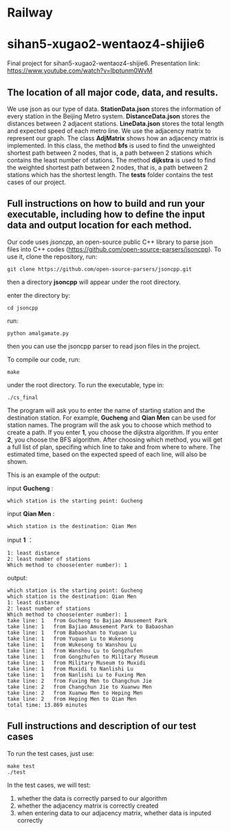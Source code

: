 # Railway

# sihan5-xugao2-wentaoz4-shijie6
Final project for sihan5-xugao2-wentaoz4-shijie6. Presentation link: https://www.youtube.com/watch?v=Ibptunm0WvM


##  The location of all major code, data, and results.
We use json as our type of data. **StationData.json** stores the information of every station in the Beijing Metro system. **DistanceData.json** stores the distances between 2 adjacent stations. **LineData.json** stores the total length and expected speed of each metro line.
We use the adjacency matrix to represent our graph. The class **AdjMatrix** shows how an adjacency matrix is implemented. In this class, the method **bfs** is used to find the unweighted shortest path between 2 nodes, that is, a path between 2 stations which contains the least number of stations. The method **dijkstra** is used to find the weighted shortest path between 2 nodes, that is, a path between 2 stations which has the shortest length. The **tests** folder contains the test cases of our project.

## Full instructions on how to build and run your executable, including how to define the input data and output location for each method.
Our code uses *jsoncpp*, an open-source public C++ library to parse json files into C++ codes (https://github.com/open-source-parsers/jsoncpp). To use it, clone the repository, run:
```
git clone https://github.com/open-source-parsers/jsoncpp.git
```
then a directory **jsoncpp** will appear under the  root directory.

enter the directory by:
```
cd jsoncpp
```
run:
```
python amalgamate.py
```
then you can use the jsoncpp parser to read json files in the project.

To compile our code, run:
```
make
```
under the root directory.
To run the executable, type in:
```
./cs_final
```

The program will ask you to enter the name of starting station and the destination station. For example,  **Gucheng** and **Qian Men** can be used for station names.
The program will the ask you to choose which method to create a path.
If you enter **1**, you choose the dijkstra algorithm.
If you enter **2**, you choose the BFS algorithm.
After choosing which method, you will get a full list of plan, specifing which line to take and from where to where.
The estimated time, based on the expected speed of each line, will also be shown.

This is an example of the output:

input **Gucheng** :
```
which station is the starting point: Gucheng
```
input **Qian Men** :
```
which station is the destination: Qian Men
```
input **1** ：
```
1: least distance 
2: least number of stations 
Which method to choose(enter number): 1
```

output:
```
which station is the starting point: Gucheng
which station is the destination: Qian Men
1: least distance 
2: least number of stations 
Which method to choose(enter number): 1
take line: 1   from Gucheng to Bajiao Amusement Park
take line: 1   from Bajiao Amusement Park to Babaoshan
take line: 1   from Babaoshan to Yuquan Lu
take line: 1   from Yuquan Lu to Wukesong
take line: 1   from Wukesong to Wanshou Lu
take line: 1   from Wanshou Lu to Gongzhufen
take line: 1   from Gongzhufen to Military Museum
take line: 1   from Military Museum to Muxidi
take line: 1   from Muxidi to Nanlishi Lu
take line: 1   from Nanlishi Lu to Fuxing Men
take line: 2   from Fuxing Men to Changchun Jie
take line: 2   from Changchun Jie to Xuanwu Men
take line: 2   from Xuanwu Men to Heping Men
take line: 2   from Heping Men to Qian Men
total time: 13.869 minutes
```




## Full instructions and description of our test cases
To run the test cases, just use:
```
make test    
./test
```
In the test cases, we will test:
1. whether the data is correctly parsed to our algorithm
2. whether the adjacency matrix is correctly created
3. when entering data to our adjacency matrix, whether data is inputed correctly

